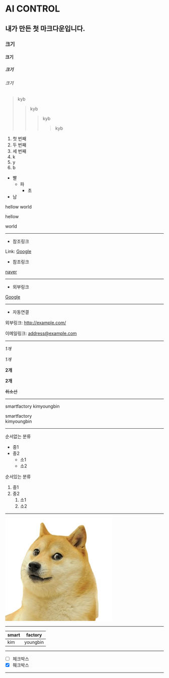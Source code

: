 # AI CONTROL

## 내가 만든 첫 마크다운입니다.
### 크기
#### 크기
##### 크기
###### 크기

>  kyb
>>  kyb
>>>  kyb
>>>> kyb

1. 첫 번째
2. 두 번째
3. 세 번째
1. k
3. y 
2. b

* 빨
    + 파
        - 초
* 남        

hellow
world

hellow

world

***

+ 참조링크

Link: [Google][googlelink]

[googlelink]: https://google.com "Go google"


* 참조링크

[naver][naverlink]

[naverlink]: https://naver.com "Go naver"

***

- 외부링크

[Google](https://google.com)

***

* 자동연결

 외부링크: <http://example.com/>

 이메일링크: <address@example.com>

 ***

 *1개*

 _1개_

 **2개**

 __2개__

 ~~취소선~~

***

smartfactory
kimyoungbin

smartfactory   
kimyoungbin

***

순서없는 분류
* 중1
* 중2
    * 소1
    * 소2

순서있는 분류
1. 중1
1. 중2
    1. 소1
    1. 소2

***

![dog](/dog.jfif)

***

smart | factory
----- | -------
kim | youngbin

***

- [ ] 체크박스  
- [x] 췌크박스

***

